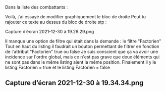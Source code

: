 Dans la liste des combattants :

Voilà, j'ai essayé de modifier graphiquement le bloc de droite
Peut tu rajouter ce texte au dessus du bloc de droite stp :

Capture d’écran 2021-12-30 à 19.26.29.png

Il manque une option de filtre qui était dans la demande : le filtre "Factorien"
Tout en haut du listing il faudrait un bouton permettant de filtrer en fonction de l'attribut "Factorien" true ou false
Je suis conscient que ça va avoir une incidence sur l'ordre global, mais ce n'est pas grave que deux éléments qui ne sont pas dans le même listing aient la même position.
Finalement il y le listing Factorien = true et le listing Factorien = false

## Capture d’écran 2021-12-30 à 19.34.34.png
